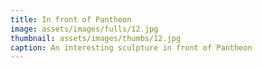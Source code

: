 ```yaml
---
title: In front of Pantheon
image: assets/images/fulls/12.jpg
thumbnail: assets/images/thumbs/12.jpg
caption: An interesting sculpture in front of Pantheon
---
```

